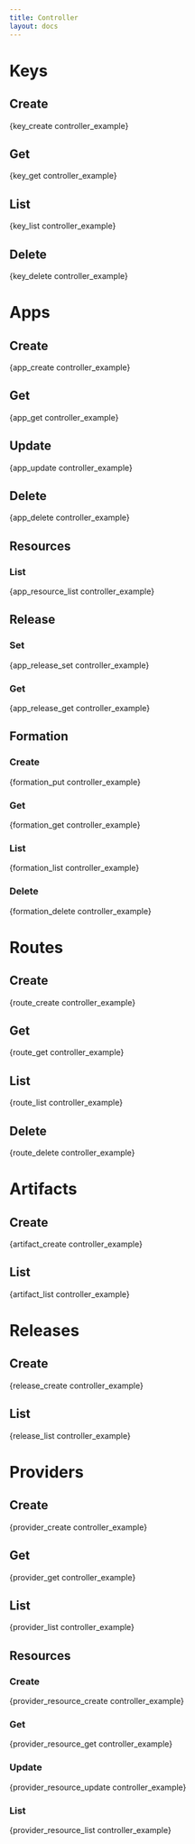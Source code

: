 ```yaml
---
title: Controller
layout: docs
---
```


# Keys

## Create

{key_create controller_example}

## Get

{key_get controller_example}

## List

{key_list controller_example}

## Delete

{key_delete controller_example}

# Apps

## Create

{app_create controller_example}

## Get

{app_get controller_example}

## Update

{app_update controller_example}

## Delete

{app_delete controller_example}

## Resources

### List

{app_resource_list controller_example}

## Release

### Set

{app_release_set controller_example}

### Get

{app_release_get controller_example}

## Formation

### Create

{formation_put controller_example}

### Get

{formation_get controller_example}

### List

{formation_list controller_example}

### Delete

{formation_delete controller_example}

# Routes

## Create

{route_create controller_example}

## Get

{route_get controller_example}

## List

{route_list controller_example}

## Delete

{route_delete controller_example}

# Artifacts

## Create

{artifact_create controller_example}

## List

{artifact_list controller_example}

# Releases

## Create

{release_create controller_example}

## List

{release_list controller_example}

# Providers

## Create

{provider_create controller_example}

## Get

{provider_get controller_example}

## List

{provider_list controller_example}

## Resources

### Create

{provider_resource_create controller_example}

### Get

{provider_resource_get controller_example}

### Update

{provider_resource_update controller_example}

### List

{provider_resource_list controller_example}
